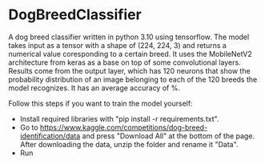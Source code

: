 # DogBreedClassifier

A dog breed classifier written in python 3.10 using tensorflow. The model takes input as a tensor with a shape of (224, 224, 3) and returns a numerical value coresponding to a certain breed. It uses the MobileNetV2 architecture from keras as a base on top of some convolutional layers. Results come from the output layer, which has 120 neurons that show the probability distribution of an image belonging to each of the 120 breeds the model recognizes. It has an average accuracy of %.

Follow this steps if you want to train the model yourself:
  - Install required libraries with "pip install -r requirements.txt".
  - Go to https://www.kaggle.com/competitions/dog-breed-identification/data and press "Download All" at the bottom of the page. After downloading the data, unzip the folder and rename it "Data".
  - Run
